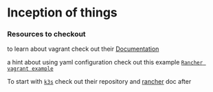 # Inception of things

### Resources to checkout

to learn about vagrant check out their [Documentation](https://www.vagrantup.com/docs/index)

a hint about using yaml configuration
check out this example [`Rancher vagrant example`](https://github.com/rancher/vagrant)

To start with [`k3s`](https://github.com/k3s-io/k3s) check out their repository and [rancher](https://rancher.com/docs/k3s/latest/en/installation/) doc after
